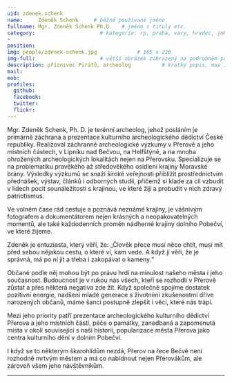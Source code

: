 ```yaml
---
uid: zdenek.schenk
name:     Zdeněk Schenk     # běžně používané jméno
fullname: Mgr. Zdeněk Schenk Ph.D.   # jméno s tituly etc.
category:                     # kategorie: rp, praha, vary, hradec, jmk, senat
- 
position: 
img: people/zdenek-schenk.jpg             # 165 x 220
img-full:                     # větší obrázek zobrazený na podrobném profilu
description: příznivec Pirátů, archeolog          # kratký popis, max 160 znaků
mail:
mob: 
profiles:
  github:
  facebook: 
  twitter:         
  flickr: 
---
```


Mgr. Zdeněk Schenk, Ph. D. je terénní archeolog, jehož posláním je primárně záchrana a prezentace kulturního archeologického dědictví České republiky. Realizoval záchranné archeologické výzkumy v Přerově a jeho místních částech, v Lipníku nad Bečvou, na Helfštýně, a na mnoha ohrožených archeologických lokalitách nejen na Přerovsku. Specializuje se na problematiku pravěkého až středověkého osídlení krajiny Moravské brány. Výsledky výzkumů se snaží široké veřejnosti přiblížit prostřednictvím přednášek, výstav, článků i odborných studií, přičemž si klade za cíl vzbudit v lidech pocit sounáležitosti s krajinou, ve které žijí a probudit v nich zdravý patriotismus.

Ve volném čase rád cestuje a poznává neznámé krajiny, je vášnivým fotografem a dokumentátorem nejen krásných a neopakovatelných momentů, ale také každodenních proměn nádherné krajiny dolního Pobečví, ve které žijeme.

Zdeněk je entuziasta, který věří, že: „Člověk přece musí něco chtít, musí mít před sebou nějakou cestu, o které ví, kam vede. A když jí věří, že je správná, má po ní jít a třeba i zakopávat o kameny.“

Občané podle něj mohou být po právu hrdí na minulost našeho města i jeho současnost. Budoucnost je v rukou nás všech, kteří se rozhodli v Přerově zůstat a přes některá negativa zde žít. Když společně spojíme dostatek pozitivní energie, nadšení mladé generace s životními zkušenostmi dříve narozených občanů, máme šanci postupně zlepšit i věci, které nás trápí.

Mezi jeho priority patří prezentace archeologického kulturního dědictví Přerova a jeho místních částí, péče o památky, zanedbaná a zapomenutá místa v okolí související s naší historií, popularizace města Přerova jako centra kulturního dění v dolním Pobečví.

I když se to některým škarohlídům nezdá, Přerov na řece Bečvě není rozhodně mrtvým městem a má co nabídnout nejen Přerovákům, ale zároveň všem jeho návštěvníkům.

---
